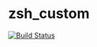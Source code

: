 # zsh_custom
[![Build Status](https://travis-ci.org/happylance/zsh_custom.svg?branch=master)](https://travis-ci.org/happylance/zsh_custom)
